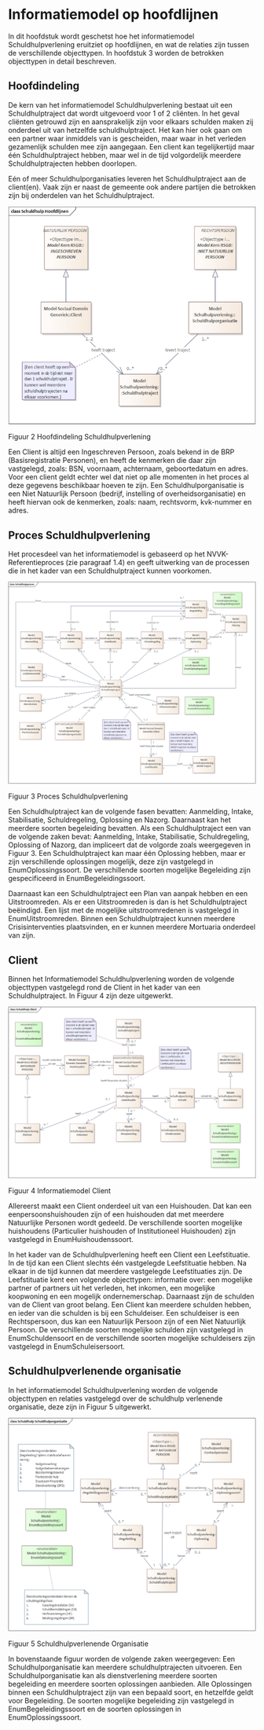 # Informatiemodel op hoofdlijnen

In dit hoofdstuk wordt geschetst hoe het informatiemodel Schuldhulpverlening eruitziet op hoofdlijnen, en wat de relaties zijn tussen de verschillende objecttypen. In hoofdstuk 3 worden de betrokken objecttypen in detail beschreven.

## Hoofdindeling

De kern van het informatiemodel Schuldhulpverlening bestaat uit een Schuldhulptraject dat wordt uitgevoerd voor 1 of 2 cliënten. In het geval cliënten getrouwd zijn en aansprakelijk zijn voor elkaars schulden maken zij onderdeel uit van hetzelfde schuldhulptraject. Het kan hier ook gaan om een partner waar inmiddels van is gescheiden, maar waar in het verleden gezamenlijk schulden mee zijn aangegaan. Een client kan tegelijkertijd maar één Schuldhulptraject hebben, maar wel in de tijd volgordelijk meerdere Schuldhulptrajecten hebben doorlopen.

Eén of meer Schuldhulporganisaties leveren het Schuldhulptraject aan de client(en). Vaak zijn er naast de gemeente ook andere partijen die betrokken zijn bij onderdelen van het Schuldhulptraject.

[![Hoofdindeling](/images/image7.png)](/images/image7.png)

Figuur 2 Hoofdindeling Schuldhulpverlening

Een Client is altijd een Ingeschreven Persoon, zoals bekend in de BRP (Basisregistratie Personen), en heeft de kenmerken die daar zijn vastgelegd, zoals: BSN, voornaam, achternaam, geboortedatum en adres. Voor een client geldt echter wel dat niet op alle momenten in het proces al deze gegevens beschikbaar hoeven te zijn. Een Schuldhulporganisatie is een Niet Natuurlijk Persoon (bedrijf, instelling of overheidsorganisatie) en heeft hiervan ook de kenmerken, zoals: naam, rechtsvorm, kvk-nummer en adres.

## Proces Schuldhulpverlening

Het procesdeel van het informatiemodel is gebaseerd op het NVVK-Referentieproces (zie paragraaf 1.4) en geeft uitwerking van de processen die in het kader van een Schuldhulptraject kunnen voorkomen.

[![Proces Schuldhulpverlening](/images/image8.png)](/images/image8.png)

Figuur 3 Proces Schuldhulpverlening

Een Schuldhulptraject kan de volgende fasen bevatten: Aanmelding, Intake, Stabilisatie, Schuldregeling, Oplossing en Nazorg. Daarnaast kan het meerdere soorten begeleiding bevatten. Als een Schuldhulptraject een van de volgende zaken bevat: Aanmelding, Intake, Stabilisatie, Schuldregeling, Oplossing of Nazorg, dan impliceert dat de volgorde zoals weergegeven in Figuur 3. Een Schuldhulptraject kan maar één Oplossing hebben, maar er zijn verschillende oplossingen mogelijk, deze zijn vastgelegd in EnumOplossingssoort. De verschillende soorten mogelijke Begeleiding zijn gespecificeerd in EnumBegeleidingssoort.

Daarnaast kan een Schuldhulptraject een Plan van aanpak hebben en een Uitstroomreden. Als er een Uitstroomreden is dan is het Schuldhulptraject beëindigd. Een lijst met de mogelijke uitstroomredenen is vastgelegd in EnumUitstroomreden. Binnen een Schuldhulptraject kunnen meerdere Crisisinterventies plaatsvinden, en er kunnen meerdere Mortuaria onderdeel van zijn.

## Client

Binnen het Informatiemodel Schuldhulpverlening worden de volgende objecttypen vastgelegd rond de Client in het kader van een Schuldhulptraject. In Figuur 4 zijn deze uitgewerkt.

[![Client Schuldhulpverlening](/images/image9.png)](/images/image9.png)

Figuur 4 Informatiemodel Client

Allereerst maakt een Client onderdeel uit van een Huishouden. Dat kan een eenpersoonshuishouden zijn of een huishouden dat met meerdere Natuurlijke Personen wordt gedeeld. De verschillende soorten mogelijke huishoudens (Particulier huishouden of Institutioneel Huishouden) zijn vastgelegd in EnumHuishoudenssoort.

In het kader van de Schuldhulpverlening heeft een Client een Leefstituatie. In de tijd kan een Client slechts één vastgelegde Leefstituatie hebben. Na elkaar in de tijd kunnen dat meerdere vastgelegde Leefstituaties zijn. De Leefstituatie kent een volgende objecttypen: informatie over: een mogelijke partner of partners uit het verleden, het inkomen, een mogelijke koopwoning en een mogelijk ondernemerschap. Daarnaast zijn de schulden van de Client van groot belang. Een Client kan meerdere schulden hebben, en ieder van die schulden is bij een Schuldeiser. Een schuldeiser is een Rechtspersoon, dus kan een Natuurlijk Persoon zijn of een Niet Natuurlijk Persoon. De verschillende soorten mogelijke schulden zijn vastgelegd in EnumSchuldensoort en de verschillende soorten mogelijke schuldeisers zijn vastgelegd in EnumSchuleisersoort.

## Schuldhulpverlenende organisatie

In het informatiemodel Schuldhulpverlening worden de volgende objecttypen en relaties vastgelegd over de schuldhulp verlenende organisatie, deze zijn in Figuur 5 uitgewerkt.

[![Schuldhulpverlenende organisatie](/images/image10.png)](/images/image10.png)

Figuur 5 Schuldhulpverlenende Organisatie

In bovenstaande figuur worden de volgende zaken weergegeven: Een Schuldhulporganisatie kan meerdere schuldhulptrajecten uitvoeren. Een Schuldhulporganisatie kan als dienstverlening meerdere soorten begeleiding en meerdere soorten oplossingen aanbieden. Alle Oplossingen binnen een Schuldhulptraject zijn van een bepaald soort, en hetzelfde geldt voor Begeleiding. De soorten mogelijke begeleiding zijn vastgelegd in EnumBegeleidingssoort en de soorten oplossingen in EnumOplossingssoort.

